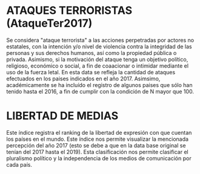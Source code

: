 # ATAQUES TERRORISTAS (AtaqueTer2017)
Se considera "ataque terrorista" a las acciones perpetradas por actores no estatales, con la intención y/o nivel de violencia contra la integridad de las personas y sus derechos humanos, así como la propiedad pública o privada. Asimismo, si la motivación del ataque tenga un objetivo político, religioso, económico o social, a fin de coaacionar o intimidar mediante el uso de la fuerza letal. En esta data se refleja la cantidad de ataques efectuados en los paises indicados en el año 2017. Asimsimo, académicamente se ha incluído el registro de algunos paises que sólo han tenido hasta el 2016, a fin de cumplir con la condición de  N mayor que 100.

# LIBERTAD DE MEDIAS
Este índice registra el ranking de la libertad de expresión con que cuentan los países en el mundo. Este índice nos permite visualizar la mencionada percepción del año 2017 (esto se debe a que en la data base original se tenían del 2017 hasta el 2019). Esta clasificación nos permite clasificar el pluralismo político y la independencia de los medios de comunicación por cada país.

